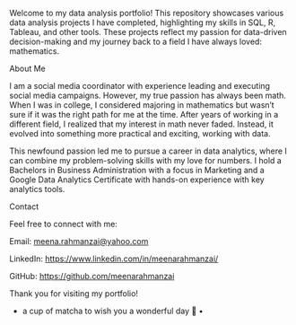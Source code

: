 Welcome to my data analysis portfolio! This repository showcases various data analysis projects I have completed, highlighting my skills in SQL, R, Tableau, and other tools. These projects reflect my passion for data-driven decision-making and my journey back to a field I have always loved: mathematics.

About Me

I am a social media coordinator with experience leading and executing social media campaigns. However, my true passion has always been math. When I was in college, I considered majoring in mathematics but wasn’t sure if it was the right path for me at the time. After years of working in a different field, I realized that my interest in math never faded. Instead, it evolved into something more practical and exciting, working with data.

This newfound passion led me to pursue a career in data analytics, where I can combine my problem-solving skills with my love for numbers. I hold a Bachelors in Business Administration with a focus in Marketing and a Google Data Analytics Certificate with hands-on experience with key analytics tools.

Contact

Feel free to connect with me:

Email: meena.rahmanzai@yahoo.com

LinkedIn: https://www.linkedin.com/in/meenarahmanzai/

GitHub: https://github.com/meenarahmanzai

Thank you for visiting my portfolio! 

* a cup of matcha to wish you a wonderful day 🍵 •
